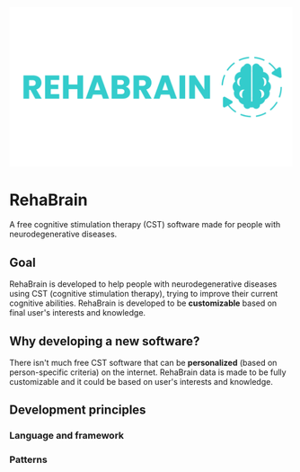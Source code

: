 ![alt text](https://github.com/Fix-22/RehaBrain/blob/main/logo.png?raw=true)

# RehaBrain
A free cognitive stimulation therapy (CST) software made for people with neurodegenerative diseases.

## Goal
RehaBrain is developed to help people with neurodegenerative diseases using CST (cognitive stimulation therapy), trying to improve their current cognitive abilities.
RehaBrain is developed to be **customizable** based on final user's interests and knowledge.

## Why developing a new software?
There isn't much free CST software that can be **personalized** (based on person-specific criteria) on the internet. RehaBrain data is made to be fully customizable and it could be based on user's interests and knowledge.

## Development principles
### Language and framework
### Patterns
